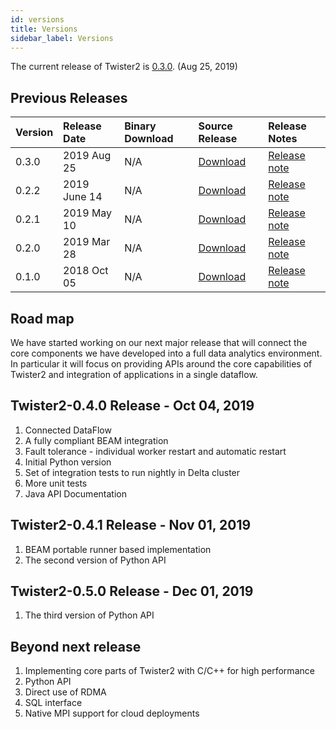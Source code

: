 ```yaml
---
id: versions
title: Versions
sidebar_label: Versions
---
```


The current release of Twister2 is [0.3.0](twister2_release_0_3_0.md). (Aug 25, 2019)

## Previous Releases

| Version | Release Date | Binary Download | Source Release | Release Notes |
| :--- | :--- | :--- | :--- | :--- |
| 0.3.0 | 2019 Aug 25 | N/A | [Download](https://github.com/DSC-SPIDAL/twister2/releases) | [Release note](release/twister2_release_0_2_2.md) |
| 0.2.2 | 2019 June 14 | N/A | [Download](https://github.com/DSC-SPIDAL/twister2/releases) | [Release note](release/twister2_release_0_2_2.md) |
| 0.2.1 | 2019 May 10 | N/A | [Download](https://github.com/DSC-SPIDAL/twister2/releases) | [Release note](release/twister2_release_0_2_1.md) |
| 0.2.0 | 2019 Mar 28 | N/A | [Download](https://github.com/DSC-SPIDAL/twister2/releases) | [Release note](release/twister2_release_0_2_0.md) |
| 0.1.0 | 2018 Oct 05 | N/A | [Download](https://github.com/DSC-SPIDAL/twister2/releases) | [Release note](release/twister2_release_0_1_0.md) |

## Road map

We have started working on our next major release that will connect the core components we have developed 
into a full data analytics environment. In particular it will focus on providing APIs around the core
capabilities of Twister2 and integration of applications in a single dataflow. 

## Twister2-0.4.0 Release - Oct 04, 2019

1. Connected DataFlow
2. A fully compliant BEAM integration 
3. Fault tolerance - individual worker restart and automatic restart
4. Initial Python version
5. Set of integration tests to run nightly in Delta cluster
6. More unit tests
7. Java API Documentation

## Twister2-0.4.1 Release - Nov 01, 2019

1. BEAM  portable runner based implementation
2. The second version of Python API

## Twister2-0.5.0 Release - Dec 01, 2019

1. The third version of Python API

## Beyond next release

1. Implementing core parts of Twister2 with C/C++ for high performance 
2. Python API
3. Direct use of RDMA
4. SQL interface 
5. Native MPI support for cloud deployments
